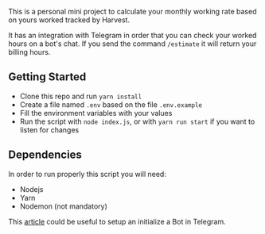 This is a personal mini project to calculate your monthly working rate based on yours worked tracked by Harvest.

It has an integration with Telegram in order that you can check your worked hours on a bot's chat.
If you send the command `/estimate` it will return your billing hours.

## Getting Started

- Clone this repo and run `yarn install`
- Create a file named `.env` based on the file `.env.example`
- Fill the environment variables with your values
- Run the script with `node index.js`, or with `yarn run start` if you want to listen for changes

## Dependencies
In order to run properly this script you will need:
- Nodejs
- Yarn
- Nodemon (not mandatory)

This [article](https://www.siteguarding.com/en/how-to-get-telegram-bot-api-token) could be useful to setup an initialize a Bot in Telegram.
